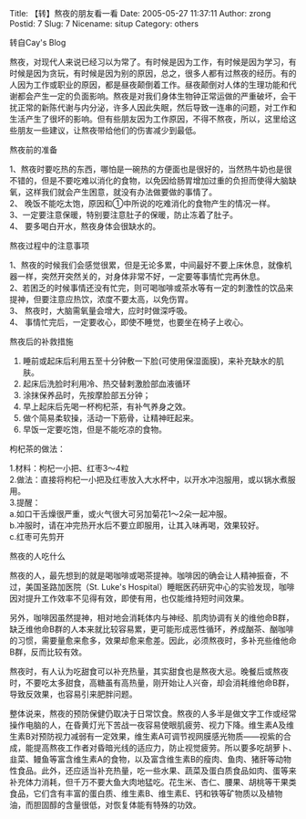 Title: 【转】熬夜的朋友看一看
Date: 2005-05-27 11:37:11
Author: zrong
Postid: 7
Slug: 7
Nicename: situp
Category: others

转自Cay's Blog  

熬夜，对现代人来说已经习以为常了。有时候是因为工作，有时候是因为学习，有时候是因为贪玩，有时候是因为别的原因，总之，很多人都有过熬夜的经历。有的人因为工作或职业的原因，都是昼夜颠倒着工作。昼夜颠倒对人体的生理功能和代谢都会产生一定的负面影响。熬夜是对我们身体生物钟正常运做的严重破坏，会干扰正常的新陈代谢与内分泌，许多人因此失眠，然后导致一连串的问题，对工作和生活产生了很坏的影响。但有些朋友因为工作原因，不得不熬夜，所以，这里给这些朋友一些建议，让熬夜带给他们的伤害减少到最低。  

<!--more-->  

熬夜前的准备

1、熬夜时要吃热的东西，哪怕是一碗热的方便面也是很好的，当然热牛奶也是很不错的，但是不要吃难以消化的食物，以免因给肠胃增加过重的负担而使得大脑缺氧，这样我们就会产生困意，就没有办法做要做的事情了。  
2、 晚饭不能吃太饱，原因和①中所说的吃难消化的食物产生的情况一样。  
3、一定要注意保暖，特别要注意肚子的保暖，防止冻着了肚子。  
4、 要多喝白开水，熬夜身体会很缺水的。

熬夜过程中的注意事项

1、熬夜的时候我们会感觉很累，但是无论多累，中间最好不要上床休息，就像机器一样，突然开突然关的，对身体非常不好，一定要等事情忙完再休息。  
2、若困乏的时候事情还没有忙完，则可喝咖啡或茶水等有一定的刺激性的饮品来提神，但要注意应热饮，浓度不要太高，以免伤胃。  
3、 熬夜时，大脑需氧量会增大，应时时做深呼吸。  
4、 事情忙完后，一定要收心，即使不睡觉，也要坐在椅子上收心。

熬夜后的补救措施

1. 睡前或起床后利用五至十分钟敷一下脸(可使用保湿面膜)，来补充缺水的肌肤。  
2. 起床后洗脸时利用冷、热交替剌激脸部血液循环  
3. 涂抹保养品时，先按摩脸部五分钟；  
4. 早上起床后先喝一杯枸杞茶，有补气养身之效。  
5. 做个简易柔软操，活动一下筋骨，让精神旺起来。  
6. 早饭一定要吃饱，但是不能吃凉的食物。

枸杞茶的做法：

1.材料：枸杞一小把、红枣3～4粒  
2.做法：直接将枸杞一小把及红枣放入大水杯中，以开水冲泡服用，或以锅水煮服用。  
3.提醒：  
	a.如口干舌燥很严重，或火气很大可另加菊花1～2朵一起冲服。  
	b.冲服时，请在冲完热开水后不要立即服用，让其入味再喝，效果较好。  
	c.红枣可先剪开

熬夜的人吃什么

熬夜的人，最先想到的就是喝咖啡或喝茶提神。咖啡因的确会让人精神振奋，不过，美国圣路加医院（St.  Luke's Hospital）睡眠医药研究中心的实验发现，咖啡因对提升工作效率不见得有效，即使有用，也仅能维持短时间效果。

另外，咖啡因虽然提神，相对地会消耗体内与神经、肌肉协调有关的维他命B群，缺乏维他命B群的人本来就比较容易累，更可能形成恶性循环，养成酗茶、酗咖啡的习惯，需要量愈来愈多，效果却愈来愈差。因此，必须熬夜时，多补充些维他命B群，反而比较有效。

熬夜时，有人认为吃甜食可以补充热量，其实甜食也是熬夜大忌。晚餐后或熬夜时，不要吃太多甜食，高糖虽有高热量，刚开始让人兴奋，却会消耗维他命B群，导致反效果，也容易引来肥胖问题。

整体说来，熬夜的预防保健仍取决于日常饮食。熬夜的人多半是做文字工作或经常操作电脑的人，在昏黄灯光下苦战一夜容易使眼肌疲劳、视力下降。维生素A及维生素B对预防视力减弱有一定效果，维生素A可调节视网膜感光物质——视紫的合成，能提高熬夜工作者对昏暗光线的适应力，防止视觉疲劳。所以要多吃胡萝卜、韭菜、鳗鱼等富含维生素A的食物，以及富含维生素B的瘦肉、鱼肉、猪肝等动物性食品。此外，还应适当补充热量，吃一些水果、蔬菜及蛋白质食品如肉、蛋等来补充体力消耗，但千万不要大鱼大肉地猛吃。花生米、杏仁、腰果、胡桃等干果类食品，它们含有丰富的蛋白质、维生素B、维生素E、钙和铁等矿物质以及植物油，而胆固醇的含量很低，对恢复体能有特殊的功效。

